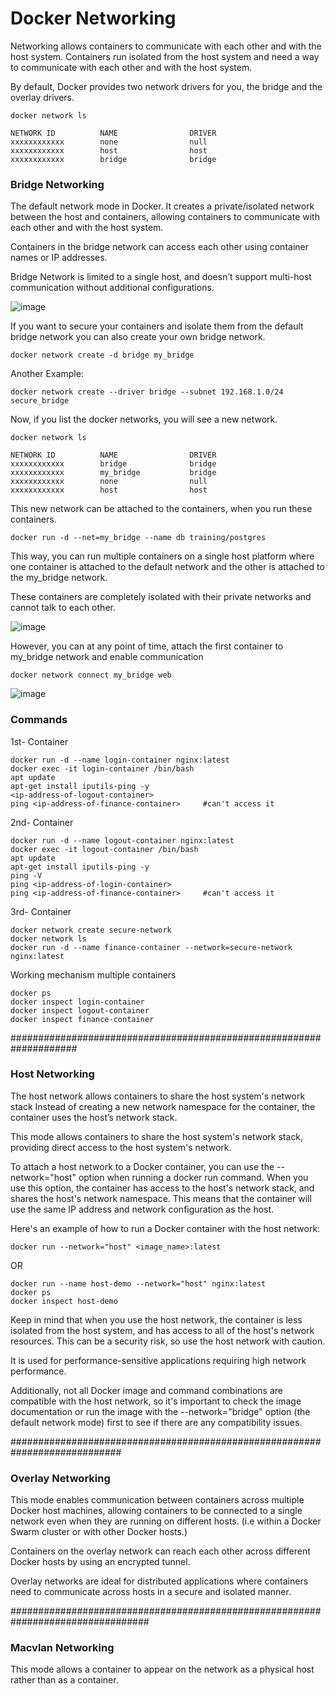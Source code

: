 # Docker Networking

Networking allows containers to communicate with each other and with the host system. Containers run isolated from the host system and need a way to communicate with each other and with the host system.

By default, Docker provides two network drivers for you, the bridge and the overlay drivers. 

```
docker network ls
```

```
NETWORK ID          NAME                DRIVER
xxxxxxxxxxxx        none                null
xxxxxxxxxxxx        host                host
xxxxxxxxxxxx        bridge              bridge
```


### Bridge Networking

The default network mode in Docker. It creates a private/isolated network between the host and containers, allowing containers to communicate with each other and with the host system.

Containers in the bridge network can access each other using container names or IP addresses.

Bridge Network is limited to a single host, and doesn’t support multi-host communication without additional configurations.

![image](https://user-images.githubusercontent.com/43399466/217745543-f40e5614-ac34-4b78-85a9-91b24512388d.png)

If you want to secure your containers and isolate them from the default bridge network you can also create your own bridge network.

```
docker network create -d bridge my_bridge
```

Another Example:

```
docker network create --driver bridge --subnet 192.168.1.0/24 secure_bridge
```

Now, if you list the docker networks, you will see a new network.

```
docker network ls

NETWORK ID          NAME                DRIVER
xxxxxxxxxxxx        bridge              bridge
xxxxxxxxxxxx        my_bridge           bridge
xxxxxxxxxxxx        none                null
xxxxxxxxxxxx        host                host
```

This new network can be attached to the containers, when you run these containers.

```
docker run -d --net=my_bridge --name db training/postgres
```

This way, you can run multiple containers on a single host platform where one container is attached to the default network and the other is attached to the my_bridge network.

These containers are completely isolated with their private networks and cannot talk to each other.

![image](https://user-images.githubusercontent.com/43399466/217748680-8beefd0a-8181-4752-a098-a905ebed5d2a.png)


However, you can at any point of time, attach the first container to my_bridge network and enable communication

```
docker network connect my_bridge web
```

![image](https://user-images.githubusercontent.com/43399466/217748726-7bb347d0-3736-4f89-bdff-31d240b15150.png)


### Commands

1st- Container

```
docker run -d --name login-container nginx:latest
docker exec -it login-container /bin/bash
apt update
apt-get install iputils-ping -y
<ip-address-of-logout-container>
ping <ip-address-of-finance-container>     #can't access it

```

2nd- Container

```
docker run -d --name logout-container nginx:latest
docker exec -it logout-container /bin/bash
apt update
apt-get install iputils-ping -y
ping -V
ping <ip-address-of-login-container>
ping <ip-address-of-finance-container>     #can't access it

```

3rd- Container

```
docker network create secure-network
docker network ls
docker run -d --name finance-container --network=secure-network nginx:latest

```

Working mechanism multiple containers

```
docker ps
docker inspect login-container
docker inspect logout-container
docker inspect finance-container

```


####################################################################

### Host Networking

The host network allows containers to share the host system's network stack Instead of creating a new network namespace for the container, the container uses the host’s network stack.

This mode allows containers to share the host system's network stack, providing direct access to the host system's network.

To attach a host network to a Docker container, you can use the --network="host" option when running a docker run command. When you use this option, the container has access to the host's network stack, and shares the host's network namespace. This means that the container will use the same IP address and network configuration as the host.

Here's an example of how to run a Docker container with the host network:

```
docker run --network="host" <image_name>:latest
```

OR 

```
docker run --name host-demo --network="host" nginx:latest
docker ps
docker inspect host-demo
```

Keep in mind that when you use the host network, the container is less isolated from the host system, and has access to all of the host's network resources. This can be a security risk, so use the host network with caution.

It is used for performance-sensitive applications requiring high network performance.

Additionally, not all Docker image and command combinations are compatible with the host network, so it's important to check the image documentation or run the image with the --network="bridge" option (the default network mode) first to see if there are any compatibility issues.



############################################################################

### Overlay Networking

This mode enables communication between containers across multiple Docker host machines, allowing containers to be connected to a single network even when they are running on different hosts. (i.e within a Docker Swarm cluster or with other Docker hosts.)

Containers on the overlay network can reach each other across different Docker hosts by using an encrypted tunnel.

Overlay networks are ideal for distributed applications where containers need to communicate across hosts in a secure and isolated manner.



#################################################################################

### Macvlan Networking

This mode allows a container to appear on the network as a physical host rather than as a container.
